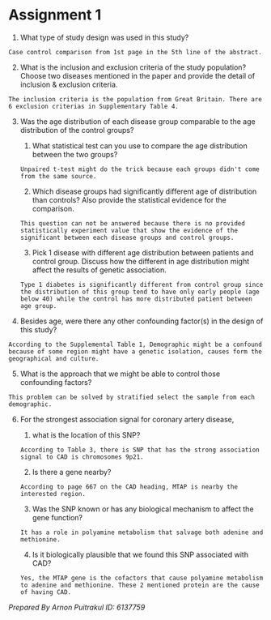 # Assignment 1

1.  What type of study design was used in this study?
```
Case control comparison from 1st page in the 5th line of the abstract.
```

2. What is the inclusion and exclusion criteria of the study population? Choose two diseases mentioned in the paper and provide the detail of inclusion & exclusion criteria.
```
The inclusion criteria is the population from Great Britain. There are 6 exclusion criterias in Supplementary Table 4.
```

3. Was the age distribution of each disease group comparable to the age distribution of the control groups?
	1.  What statistical test can you use to compare the age distribution between the two groups?
	```
	Unpaired t-test might do the trick because each groups didn't come from the same source. 
	```

	2.  Which disease groups had significantly different age of distribution than controls? Also provide the statistical evidence for the comparison.
	```
	This question can not be answered because there is no provided statistically experiment value that show the evidence of the significant between each disease groups and control groups.
	```

	3.  Pick 1 disease with different age distribution between patients and control group. Discuss how the different in age distribution might affect the results of genetic association.
	```
	Type 1 diabetes is significantly different from control group since the distribution of this group tend to have only early people (age below 40) while the control has more distributed patient between age group.
	```

4.   Besides age, were there any other confounding factor(s) in the design of this study?
```
According to the Supplemental Table 1, Demographic might be a confound because of some region might have a genetic isolation, causes form the geographical and culture.
```

5.   What is the approach that we might be able to control those confounding factors?
```
This problem can be solved by stratified select the sample from each demographic.
```

6.   For the strongest association signal for coronary artery disease,
		1. what is the location of this SNP?
		```
		According to Table 3, there is SNP that has the strong association signal to CAD is chromosomes 9p21.
		```

		2. Is there a gene nearby?
		```
		According to page 667 on the CAD heading, MTAP is nearby the interested region.
		```

		3. Was the SNP known or has any biological mechanism to affect the gene function?
		```
		It has a role in polyamine metabolism that salvage both adenine and methionine.
		```

		4. Is it biologically plausible that we found this SNP associated with CAD?
		```
		Yes, the MTAP gene is the cofactors that cause polyamine metabolism to adenine and methionine. These 2 mentioned protein are the cause of having CAD.
		```

*Prepared By Arnon Puitrakul ID: 6137759*
